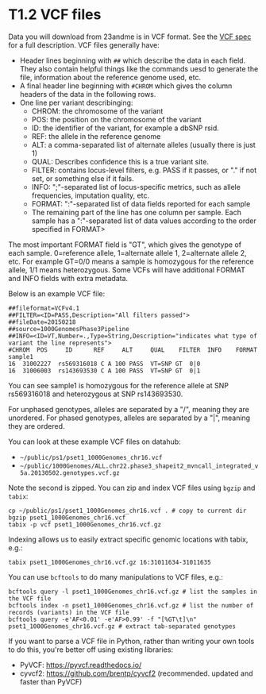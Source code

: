 # T1.2 VCF files

Data you will download from 23andme is in VCF format. 
See the [VCF spec](https://samtools.github.io/hts-specs/VCFv4.2.pdf) for a full description.
VCF files generally have:

* Header lines beginning with `##` which describe the data in each field. They also contain helpful things like the commands uesd to generate the file, information about the reference genome used, etc.
* A final header line beginning with `#CHROM` which gives the column headers of the data in the following rows.
* One line per variant describinging:
  - CHROM: the chromosome of the variant
  - POS: the position on the chromosome of the variant
  - ID: the identifier of the variant, for example a dbSNP rsid.
  - REF: the allele in the reference genome
  - ALT: a comma-separated list of alternate alleles (usually there is just 1)
  - QUAL: Describes confidence this is a true variant site.
  - FILTER: contains locus-level filters, e.g. PASS if it passes, or "." if not set, or something else if it fails.
  - INFO: ";"-separated list of locus-specific metrics, such as allele frequencies, imputation quality, etc.
  - FORMAT: ":"-separated list of data fields reported for each sample
  - The remaining part of the line has one column per sample. Each sample has a ":"-separated list of data values according to the order specified in FORMAT> 

The most important FORMAT field is "GT", which gives the genotype of each sample. 0=reference allele, 1=alternate allele 1, 2=alternate allele 2, etc. For example GT=0/0 means a sample is homozygous for the reference allele, 1/1 means heterozygous. Some VCFs will have additional FORMAT and INFO fields with extra metadata. 

Below is an example VCF file:
```
##fileformat=VCFv4.1
##FILTER=<ID=PASS,Description="All filters passed">
##fileDate=20150218
##source=1000GenomesPhase3Pipeline
##INFO=<ID=VT,Number=.,Type=String,Description="indicates what type of variant the line represents">
#CHROM  POS     ID      REF     ALT     QUAL    FILTER  INFO    FORMAT  sample1
16  31002227  rs569316018 C A 100 PASS  VT=SNP GT  0|0
16  31006003  rs143693530 C A 100 PASS  VT=SNP GT  0|1
```

You can see sample1 is homozygous for the reference allele at SNP rs569316018 and heterozygous at SNP rs143693530.

For unphased genotypes, alleles are separated by a "/", meaning they are unordered.
For phased genotypes, alleles are separated by a "|", meaning they are ordered.

You can look at these example VCF files on datahub:

* `~/public/ps1/pset1_1000Genomes_chr16.vcf`
* `~/public/1000Genomes/ALL.chr22.phase3_shapeit2_mvncall_integrated_v5a.20130502.genotypes.vcf.gz`

Note the second is zipped. You can zip and index VCF files using `bgzip` and `tabix`:

```shell
cp ~/public/ps1/pset1_1000Genomes_chr16.vcf . # copy to current dir
bgzip pset1_1000Genomes_chr16.vcf 
tabix -p vcf pset1_1000Genomes_chr16.vcf.gz
```

Indexing allows us to easily extract specific genomic locations with tabix, e.g.:
```shell
tabix pset1_1000Genomes_chr16.vcf.gz 16:31011634-31011635
```

You can use `bcftools` to do many manipulations to VCF files, e.g.:

```shell
bcftools query -l pset1_1000Genomes_chr16.vcf.gz # list the samples in the VCF file
bcftools index -n pset1_1000Genomes_chr16.vcf.gz # list the number of records (variants) in the VCF file
bcftools query -e'AF<0.01' -e'AF>0.99' -f "[%GT\t]\n" pset1_1000Genomes_chr16.vcf.gz # extract tab-separated genotypes
```

If you want to parse a VCF file in Python, rather than writing your own tools to do this, you're better off using existing libraries:
* PyVCF: https://pyvcf.readthedocs.io/
* cyvcf2: https://github.com/brentp/cyvcf2 (recommended. updated and faster than PyVCF)

